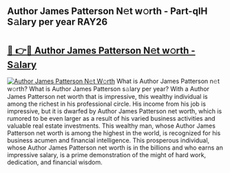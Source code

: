 ## Author James Patterson N𝚎t w𝚘rth - Part-qIH S𝚊lary per year RAY26

# <h2><a href="http://gc1l1b.nevu.top/?p=Author+James+Patterson">🔗 👉🔴 Author James Patterson N𝚎t w𝚘rth - S𝚊lary</a></h2>

[![Author James Patterson N𝚎t W𝚘rth](https://i.imgur.com/Oavwk0R.jpeg)](http://gc1l1b.nevu.top/?p=Author+James+Patterson)
What is Author James Patterson n𝚎t w𝚘rth? What is Author James Patterson s𝚊lary per year?
With a Author James Patterson net worth that is impressive, this wealthy individual is among the richest in his professional circle. His income from his job is impressive, but it is dwarfed by Author James Patterson net worth, which is rumored to be even larger as a result of his varied business activities and valuable real estate investments. This wealthy man, whose Author James Patterson net worth is among the highest in the world, is recognized for his business acumen and financial intelligence. This prosperous individual, whose Author James Patterson net worth is in the billions and who earns an impressive salary, is a prime demonstration of the might of hard work, dedication, and financial wisdom.
